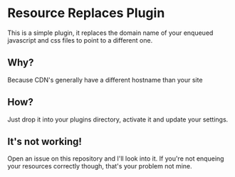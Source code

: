 Resource Replaces Plugin
=======================================================================

This is a simple plugin, it replaces the domain name of your enqueued
javascript and css files to point to a different one. 

Why?
-----------------------------------------------------------------------

Because CDN's generally have a different hostname than your site

How?
-----------------------------------------------------------------------

Just drop it into your plugins directory, activate it and update your
settings. 

It's not working!
-----------------------------------------------------------------------

Open an issue on this repository and I'll look into it. If you're not
enqueing your resources correctly though, that's your problem not mine.


